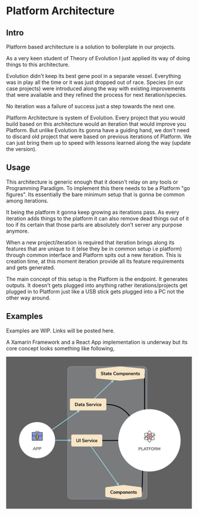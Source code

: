 # Platform Architecture

## Intro

Platform based architecture is a solution to boilerplate in our projects.

As a very keen student of Theory of Evolution I just applied its way of doing things to this architecture.

Evolution didn't keep its best gene pool in a separate vessel. Everything was in play all the time or it was just dropped out of race. Species (in our case projects) were introduced along the way with existing improvements that were available and they refined the process for next iteration/species.

No iteration was a failure of success just a step towards the next one.

Platform Architecture is system of Evolution. Every project that you would build based on this architecture would an iteration that would improve you Platform. But unlike Evolution its gonna have a guiding hand, we don't need to discard old project that were based on previous iterations of Platform. We can just bring them up to speed with lessons learned along the way (update the version).

## Usage

This architecture is generic enough that it doesn't relay on any tools or Programming Paradigm. To implement this there needs to be a Platform "go figures". Its essentially the bare minimum setup that is gonna be common among iterations.

It being the platform it gonna keep growing as iterations pass. As every iteration adds things to the platform it can also remove dead things out of it too if its certain that those parts are absolutely don't server any purpose anymore.

When a new project/iteration is required that iteration brings along its features that are unique to it (else they be in common setup i.e platform) through common interface and Platform spits out a new iteration. This is creation time, at this moment iteration provide all its feature requirements and gets generated.

The main concept of this setup is the Platform is the endpoint. It generates outputs. It doesn't gets plugged into anything rather iterations/projects get plugged in to Platform just like a USB stick gets plugged into a PC not the other way around.

## Examples

Examples are WIP. Links will be posted here.

A Xamarin Framework and a React App implementation is underway but its core concept looks something like following,

<p align="center">
  <img src="illustrations/ScreenShot2018-06-27at1_13_36PM.png" width="600">
</p>
